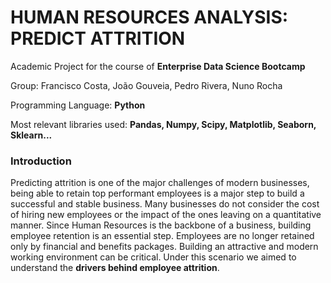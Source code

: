 # HUMAN RESOURCES ANALYSIS: PREDICT ATTRITION

Academic Project for the course of **Enterprise Data Science Bootcamp**

Group: Francisco Costa, João Gouveia, Pedro Rivera, Nuno Rocha

Programming Language: **Python**

Most relevant libraries used: **Pandas, Numpy, Scipy, Matplotlib, Seaborn, Sklearn...**

### Introduction 
Predicting attrition is one of the major challenges of modern businesses, being able to retain top performant employees is a major step to build a successful and stable business.
Many businesses do not consider the cost of hiring new employees or the impact of the ones leaving on a quantitative manner. Since Human Resources is the backbone of a business, building employee retention is an essential step.
Employees are no longer retained only by financial and benefits packages. Building an attractive and modern working environment can be critical.
Under this scenario we aimed to understand the **drivers behind employee attrition**.

